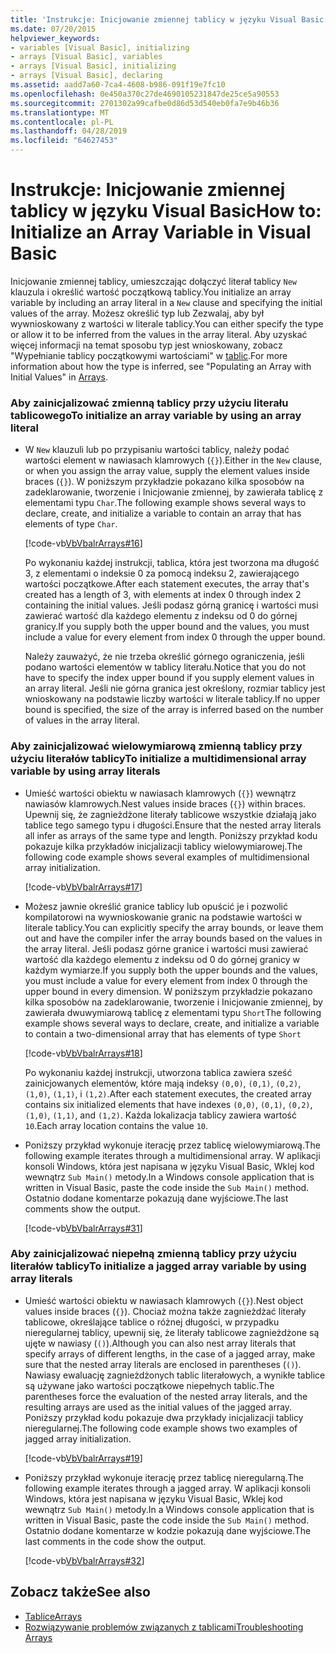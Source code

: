 ```yaml
---
title: 'Instrukcje: Inicjowanie zmiennej tablicy w języku Visual Basic'
ms.date: 07/20/2015
helpviewer_keywords:
- variables [Visual Basic], initializing
- arrays [Visual Basic], variables
- arrays [Visual Basic], initializing
- arrays [Visual Basic], declaring
ms.assetid: aadd7a60-7ca4-4608-b986-091f19e7fc10
ms.openlocfilehash: 0e450a370c27de4690105231847de25ce5a90553
ms.sourcegitcommit: 2701302a99cafbe0d86d53d540eb0fa7e9b46b36
ms.translationtype: MT
ms.contentlocale: pl-PL
ms.lasthandoff: 04/28/2019
ms.locfileid: "64627453"
---
```

# <a name="how-to-initialize-an-array-variable-in-visual-basic"></a><span data-ttu-id="f3d2f-102">Instrukcje: Inicjowanie zmiennej tablicy w języku Visual Basic</span><span class="sxs-lookup"><span data-stu-id="f3d2f-102">How to: Initialize an Array Variable in Visual Basic</span></span>
<span data-ttu-id="f3d2f-103">Inicjowanie zmiennej tablicy, umieszczając dołączyć literał tablicy `New` klauzula i określić wartość początkową tablicy.</span><span class="sxs-lookup"><span data-stu-id="f3d2f-103">You initialize an array variable by including an array literal in a `New` clause and specifying the initial values of the array.</span></span> <span data-ttu-id="f3d2f-104">Możesz określić typ lub Zezwalaj, aby był wywnioskowany z wartości w literale tablicy.</span><span class="sxs-lookup"><span data-stu-id="f3d2f-104">You can either specify the type or allow it to be inferred from the values in the array literal.</span></span> <span data-ttu-id="f3d2f-105">Aby uzyskać więcej informacji na temat sposobu typ jest wnioskowany, zobacz "Wypełnianie tablicy początkowymi wartościami" w [tablic](../../../../visual-basic/programming-guide/language-features/arrays/index.md).</span><span class="sxs-lookup"><span data-stu-id="f3d2f-105">For more information about how the type is inferred, see "Populating an Array with Initial Values" in [Arrays](../../../../visual-basic/programming-guide/language-features/arrays/index.md).</span></span>  
  
### <a name="to-initialize-an-array-variable-by-using-an-array-literal"></a><span data-ttu-id="f3d2f-106">Aby zainicjalizować zmienną tablicy przy użyciu literału tablicowego</span><span class="sxs-lookup"><span data-stu-id="f3d2f-106">To initialize an array variable by using an array literal</span></span>  
  
- <span data-ttu-id="f3d2f-107">W `New` klauzuli lub po przypisaniu wartości tablicy, należy podać wartości element w nawiasach klamrowych (`{}`).</span><span class="sxs-lookup"><span data-stu-id="f3d2f-107">Either in the `New` clause, or when you assign the array value, supply the element values inside braces (`{}`).</span></span> <span data-ttu-id="f3d2f-108">W poniższym przykładzie pokazano kilka sposobów na zadeklarowanie, tworzenie i Inicjowanie zmiennej, by zawierała tablicę z elementami typu `Char`.</span><span class="sxs-lookup"><span data-stu-id="f3d2f-108">The following example shows several ways to declare, create, and initialize a variable to contain an array that has elements of type `Char`.</span></span>  
  
     [!code-vb[VbVbalrArrays#16](~/samples/snippets/visualbasic/VS_Snippets_VBCSharp/VbVbalrArrays/VB/Class1.vb#16)]  
  
     <span data-ttu-id="f3d2f-109">Po wykonaniu każdej instrukcji, tablica, która jest tworzona ma długość 3, z elementami o indeksie 0 za pomocą indeksu 2, zawierającego wartości początkowe.</span><span class="sxs-lookup"><span data-stu-id="f3d2f-109">After each statement executes, the array that's created has a length of 3, with elements at index 0 through index 2 containing the initial values.</span></span> <span data-ttu-id="f3d2f-110">Jeśli podasz górną granicę i wartości musi zawierać wartość dla każdego elementu z indeksu od 0 do górnej granicy.</span><span class="sxs-lookup"><span data-stu-id="f3d2f-110">If you supply both the upper bound and the values, you must include a value for every element from index 0 through the upper bound.</span></span>  
  
     <span data-ttu-id="f3d2f-111">Należy zauważyć, że nie trzeba określić górnego ograniczenia, jeśli podano wartości elementów w tablicy literału.</span><span class="sxs-lookup"><span data-stu-id="f3d2f-111">Notice that you do not have to specify the index upper bound if you supply element values in an array literal.</span></span> <span data-ttu-id="f3d2f-112">Jeśli nie górna granica jest określony, rozmiar tablicy jest wnioskowany na podstawie liczby wartości w literale tablicy.</span><span class="sxs-lookup"><span data-stu-id="f3d2f-112">If no upper bound is specified, the size of the array is inferred based on the number of values in the array literal.</span></span>  
  
### <a name="to-initialize-a-multidimensional-array-variable-by-using-array-literals"></a><span data-ttu-id="f3d2f-113">Aby zainicjalizować wielowymiarową zmienną tablicy przy użyciu literałów tablicy</span><span class="sxs-lookup"><span data-stu-id="f3d2f-113">To initialize a multidimensional array variable by using array literals</span></span>  
  
- <span data-ttu-id="f3d2f-114">Umieść wartości obiektu w nawiasach klamrowych (`{}`) wewnątrz nawiasów klamrowych.</span><span class="sxs-lookup"><span data-stu-id="f3d2f-114">Nest values inside braces (`{}`) within braces.</span></span> <span data-ttu-id="f3d2f-115">Upewnij się, że zagnieżdżone literały tablicowe wszystkie działają jako tablice tego samego typu i długości.</span><span class="sxs-lookup"><span data-stu-id="f3d2f-115">Ensure that the nested array literals all infer as arrays of the same type and length.</span></span> <span data-ttu-id="f3d2f-116">Poniższy przykład kodu pokazuje kilka przykładów inicjalizacji tablicy wielowymiarowej.</span><span class="sxs-lookup"><span data-stu-id="f3d2f-116">The following code example shows several examples of multidimensional array initialization.</span></span>  
  
     [!code-vb[VbVbalrArrays#17](~/samples/snippets/visualbasic/VS_Snippets_VBCSharp/VbVbalrArrays/VB/Class1.vb#17)]  
  
- <span data-ttu-id="f3d2f-117">Możesz jawnie określić granice tablicy lub opuścić je i pozwolić kompilatorowi na wywnioskowanie granic na podstawie wartości w literale tablicy.</span><span class="sxs-lookup"><span data-stu-id="f3d2f-117">You can explicitly specify the array bounds, or leave them out and have the compiler infer the array bounds based on the values in the array literal.</span></span> <span data-ttu-id="f3d2f-118">Jeśli podasz górne granice i wartości musi zawierać wartość dla każdego elementu z indeksu od 0 do górnej granicy w każdym wymiarze.</span><span class="sxs-lookup"><span data-stu-id="f3d2f-118">If you supply both the upper bounds and the values, you must include a value for every element from index 0 through the upper bound in every dimension.</span></span> <span data-ttu-id="f3d2f-119">W poniższym przykładzie pokazano kilka sposobów na zadeklarowanie, tworzenie i Inicjowanie zmiennej, by zawierała dwuwymiarową tablicę z elementami typu `Short`</span><span class="sxs-lookup"><span data-stu-id="f3d2f-119">The following example shows several ways to declare, create, and initialize a variable to contain a two-dimensional array that has elements of type `Short`</span></span>  
  
     [!code-vb[VbVbalrArrays#18](~/samples/snippets/visualbasic/VS_Snippets_VBCSharp/VbVbalrArrays/VB/Class1.vb#18)]  
  
     <span data-ttu-id="f3d2f-120">Po wykonaniu każdej instrukcji, utworzona tablica zawiera sześć zainicjowanych elementów, które mają indeksy `(0,0)`, `(0,1)`, `(0,2)`, `(1,0)`, `(1,1)`, i `(1,2)`.</span><span class="sxs-lookup"><span data-stu-id="f3d2f-120">After each statement executes, the created array contains six initialized elements that have indexes `(0,0)`, `(0,1)`, `(0,2)`, `(1,0)`, `(1,1)`, and `(1,2)`.</span></span> <span data-ttu-id="f3d2f-121">Każda lokalizacja tablicy zawiera wartość `10`.</span><span class="sxs-lookup"><span data-stu-id="f3d2f-121">Each array location contains the value `10`.</span></span>  
  
- <span data-ttu-id="f3d2f-122">Poniższy przykład wykonuje iterację przez tablicę wielowymiarową.</span><span class="sxs-lookup"><span data-stu-id="f3d2f-122">The following example iterates through a multidimensional array.</span></span> <span data-ttu-id="f3d2f-123">W aplikacji konsoli Windows, która jest napisana w języku Visual Basic, Wklej kod wewnątrz `Sub Main()` metody.</span><span class="sxs-lookup"><span data-stu-id="f3d2f-123">In a Windows console application that is written in Visual Basic, paste the code inside the `Sub Main()` method.</span></span> <span data-ttu-id="f3d2f-124">Ostatnio dodane komentarze pokazują dane wyjściowe.</span><span class="sxs-lookup"><span data-stu-id="f3d2f-124">The last comments show the output.</span></span>  
  
     [!code-vb[VbVbalrArrays#31](~/samples/snippets/visualbasic/VS_Snippets_VBCSharp/VbVbalrArrays/VB/Class1.vb#31)]  
  
### <a name="to-initialize-a-jagged-array-variable-by-using-array-literals"></a><span data-ttu-id="f3d2f-125">Aby zainicjalizować niepełną zmienną tablicy przy użyciu literałów tablicy</span><span class="sxs-lookup"><span data-stu-id="f3d2f-125">To initialize a jagged array variable by using array literals</span></span>  
  
- <span data-ttu-id="f3d2f-126">Umieść wartości obiektu w nawiasach klamrowych (`{}`).</span><span class="sxs-lookup"><span data-stu-id="f3d2f-126">Nest object values inside braces (`{}`).</span></span> <span data-ttu-id="f3d2f-127">Chociaż można także zagnieżdżać literały tablicowe, określające tablice o różnej długości, w przypadku nieregularnej tablicy, upewnij się, że literały tablicowe zagnieżdżone są ujęte w nawiasy (`()`).</span><span class="sxs-lookup"><span data-stu-id="f3d2f-127">Although you can also nest array literals that specify arrays of different lengths, in the case of a jagged array, make sure that the nested array literals are enclosed in parentheses (`()`).</span></span> <span data-ttu-id="f3d2f-128">Nawiasy ewaluację zagnieżdżonych tablic literałowych, a wynikłe tablice są używane jako wartości początkowe niepełnych tablic.</span><span class="sxs-lookup"><span data-stu-id="f3d2f-128">The parentheses force the evaluation of the nested array literals, and the resulting arrays are used as the initial values of the jagged array.</span></span> <span data-ttu-id="f3d2f-129">Poniższy przykład kodu pokazuje dwa przykłady inicjalizacji tablicy nieregularnej.</span><span class="sxs-lookup"><span data-stu-id="f3d2f-129">The following code example shows two examples of jagged array initialization.</span></span>  
  
     [!code-vb[VbVbalrArrays#19](~/samples/snippets/visualbasic/VS_Snippets_VBCSharp/VbVbalrArrays/VB/Class1.vb#19)]  
  
- <span data-ttu-id="f3d2f-130">Poniższy przykład wykonuje iterację przez tablicę nieregularną.</span><span class="sxs-lookup"><span data-stu-id="f3d2f-130">The following example iterates through a jagged array.</span></span> <span data-ttu-id="f3d2f-131">W aplikacji konsoli Windows, która jest napisana w języku Visual Basic, Wklej kod wewnątrz `Sub Main()` metody.</span><span class="sxs-lookup"><span data-stu-id="f3d2f-131">In a Windows console application that is written in Visual Basic, paste the code inside the `Sub Main()` method.</span></span>  <span data-ttu-id="f3d2f-132">Ostatnio dodane komentarze w kodzie pokazują dane wyjściowe.</span><span class="sxs-lookup"><span data-stu-id="f3d2f-132">The last comments in the code show the output.</span></span>  
  
     [!code-vb[VbVbalrArrays#32](~/samples/snippets/visualbasic/VS_Snippets_VBCSharp/VbVbalrArrays/VB/Class1.vb#32)]  
  
## <a name="see-also"></a><span data-ttu-id="f3d2f-133">Zobacz także</span><span class="sxs-lookup"><span data-stu-id="f3d2f-133">See also</span></span>

- [<span data-ttu-id="f3d2f-134">Tablice</span><span class="sxs-lookup"><span data-stu-id="f3d2f-134">Arrays</span></span>](../../../../visual-basic/programming-guide/language-features/arrays/index.md)
- [<span data-ttu-id="f3d2f-135">Rozwiązywanie problemów związanych z tablicami</span><span class="sxs-lookup"><span data-stu-id="f3d2f-135">Troubleshooting Arrays</span></span>](../../../../visual-basic/programming-guide/language-features/arrays/troubleshooting-arrays.md)
